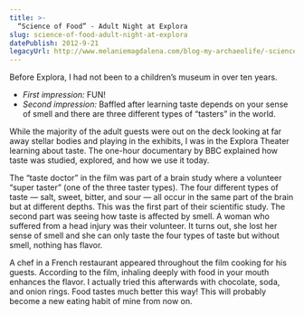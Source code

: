 ```yaml
---
title: >-
  “Science of Food” - Adult Night at Explora
slug: science-of-food-adult-night-at-explora
datePublish: 2012-9-21
legacyUrl: http://www.melaniemagdalena.com/blog-my-archaeolife/-science-of-food-adult-night-at-explora
---
```


Before Explora, I had not been to a children’s museum in over ten years.

* _First impression:_ FUN!
* _Second impression:_ Baffled after learning taste depends on your sense of smell and there are three different types of “tasters” in the world.

While the majority of the adult guests were out on the deck looking at far away stellar bodies and playing in the exhibits, I was in the Explora Theater learning about taste. The one-hour documentary by BBC explained how taste was studied, explored, and how we use it today.  
  
The “taste doctor” in the film was part of a brain study where a volunteer “super taster” (one of the three taster types). The four different types of taste — salt, sweet, bitter, and sour — all occur in the same part of the brain but at different depths. This was the first part of their scientific study. The second part was seeing how taste is affected by smell. A woman who suffered from a head injury was their volunteer. It turns out, she lost her sense of smell and she can only taste the four types of taste but without smell, nothing has flavor.
  
A chef in a French restaurant appeared throughout the film cooking for his guests. According to the film, inhaling deeply with food in your mouth enhances the flavor. I actually tried this afterwards with chocolate, soda, and onion rings. Food tastes much better this way! This will probably become a new eating habit of mine from now on.
